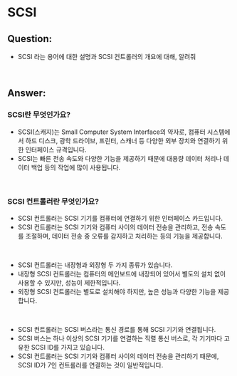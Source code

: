 # SCSI

## Question:

- SCSI 라는 용어에 대한 설명과 SCSI 컨트롤러의 개요에 대해, 알려줘

<br>

## Answer:

### SCSI란 무엇인가요?

- SCSI(스캐지)는 Small Computer System Interface의 약자로, 컴퓨터 시스템에서 하드 디스크, 광학 드라이브, 프린터, 스캐너 등 다양한 외부 장치와 연결하기 위한 인터페이스 규격입니다. 
- SCSI는 빠른 전송 속도와 다양한 기능을 제공하기 때문에 대용량 데이터 처리나 데이터 백업 등의 작업에 많이 사용됩니다.

<br>

### SCSI 컨트롤러란 무엇인가요?

- SCSI 컨트롤러는 SCSI 기기를 컴퓨터에 연결하기 위한 인터페이스 카드입니다. 
- SCSI 컨트롤러는 SCSI 기기와 컴퓨터 사이의 데이터 전송을 관리하고, 전송 속도를 조절하며, 데이터 전송 중 오류를 감지하고 처리하는 등의 기능을 제공합니다.

<br>

- SCSI 컨트롤러는 내장형과 외장형 두 가지 종류가 있습니다. 
- 내장형 SCSI 컨트롤러는 컴퓨터의 메인보드에 내장되어 있어서 별도의 설치 없이 사용할 수 있지만, 성능이 제한적입니다. 
- 외장형 SCSI 컨트롤러는 별도로 설치해야 하지만, 높은 성능과 다양한 기능을 제공합니다.

<br>

- SCSI 컨트롤러는 SCSI 버스라는 통신 경로를 통해 SCSI 기기와 연결됩니다. 
- SCSI 버스는 하나 이상의 SCSI 기기를 연결하는 직렬 통신 버스로, 각 기기마다 고유한 SCSI ID를 가지고 있습니다. 
- SCSI 컨트롤러는 SCSI 기기와 컴퓨터 사이의 데이터 전송을 관리하기 때문에, SCSI ID가 7인 컨트롤러를 연결하는 것이 일반적입니다.

<br>